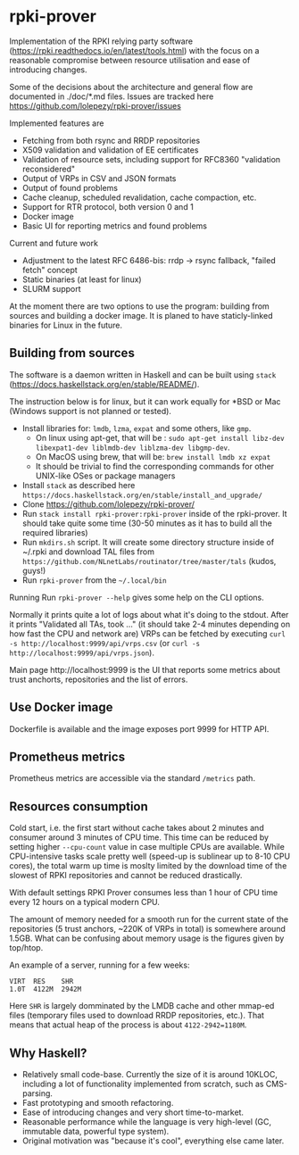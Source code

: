 # rpki-prover

Implementation of the RPKI relying party software (https://rpki.readthedocs.io/en/latest/tools.html) with the focus on a reasonable compromise between resource utilisation and ease of introducing changes.

Some of the decisions about the architecture and general flow are documented in ./doc/*.md files. Issues are tracked here https://github.com/lolepezy/rpki-prover/issues

Implemented features are

- Fetching from both rsync and RRDP repositories
- X509 validation and validation of EE certificates 
- Validation of resource sets, including support for RFC8360 "validation reconsidered"
- Output of VRPs in CSV and JSON formats
- Output of found problems
- Cache cleanup, scheduled revalidation, cache compaction, etc.
- Support for RTR protocol, both version 0 and 1
- Docker image
- Basic UI for reporting metrics and found problems

Current and future work
- Adjustment to the latest RFC 6486-bis: rrdp -> rsync fallback, "failed fetch" concept
- Static binaries (at least for linux)
- SLURM support

At the moment there are two options to use the program: building from sources and building a docker image. It is planed to have staticly-linked binaries for Linux in the future.

## Building from sources

The software is a daemon written in Haskell and can be built using `stack` (https://docs.haskellstack.org/en/stable/README/).

The instruction below is for linux, but it can work equally for \*BSD or Mac (Windows support is not planned or tested).
    
   - Install libraries for: `lmdb`, `lzma`, `expat` and some others, like `gmp`.
      - On linux using apt-get, that will be : `sudo apt-get install libz-dev libexpat1-dev liblmdb-dev liblzma-dev libgmp-dev`.
      - On MacOS using brew, that will be: `brew install lmdb xz expat` 
      - It should be trivial to find the corresponding commands for other UNIX-like OSes or package managers
   - Install `stack` as described here `https://docs.haskellstack.org/en/stable/install_and_upgrade/`
   - Clone https://github.com/lolepezy/rpki-prover/
   - Run `stack install rpki-prover:rpki-prover` inside of the rpki-prover. It should take quite some time (30-50 minutes as it has to build all the required libraries)
   - Run `mkdirs.sh` script. It will create some directory structure inside of ~/.rpki and download TAL files from `https://github.com/NLnetLabs/routinator/tree/master/tals` (kudos, guys!)
   - Run `rpki-prover` from the `~/.local/bin`

Running Run `rpki-prover --help` gives some help on the CLI options.

Normally it prints quite a lot of logs about what it's doing to the stdout. After it prints "Validated all TAs, took ..." (it should take 2-4 minutes depending on how fast the CPU and network are) VRPs can be fetched by executing `curl -s http://localhost:9999/api/vrps.csv` (or `curl -s http://localhost:9999/api/vrps.json`).

Main page http://localhost:9999 is the UI that reports some metrics about trust anchorts, repositories and the list of errors.

## Use Docker image

Dockerfile is available and the image exposes port 9999 for HTTP API.

## Prometheus metrics 

Prometheus metrics are accessible via the standard `/metrics` path.

## Resources consumption

Cold start, i.e. the first start without cache takes about 2 minutes and consumer around 3 minutes of CPU time. This time can be reduced by setting higher `--cpu-count` value in case multiple CPUs are available. While CPU-intensive tasks scale pretty well (speed-up is sublinear up to 8-10 CPU cores), the total warm up time is moslty limited by the download time of the slowest of RPKI repositories and cannot be reduced drastically.

With default settings RPKI Prover consumes less than 1 hour of CPU time every 12 hours on a typical modern CPU.

The amount of memory needed for a smooth run for the current state of the repositories (5 trust anchors, ~220K of VRPs in total) is somewhere around 1.5GB. What can be confusing about memory usage is the figures given by top/htop.

An example of a server, running for a few weeks:
```
VIRT  RES    SHR
1.0T  4122M  2942M
```
Here `SHR` is largely domminated by the LMDB cache and other mmap-ed files (temporary files used to download RRDP repositories, etc.). That means that actual heap of the process is about `4122-2942=1180M`.

 ## Why Haskell?

- Relatively small code-base. Currently the size of it is around 10KLOC, including a lot of functionality implemented from scratch, such as CMS-parsing.
- Fast prototyping and smooth refactoring.
- Ease of introducing changes and very short time-to-market.
- Reasonable performance while the language is very high-level (GC, immutable data, powerful type system).
- Original motivation was "because it's cool", everything else came later.
